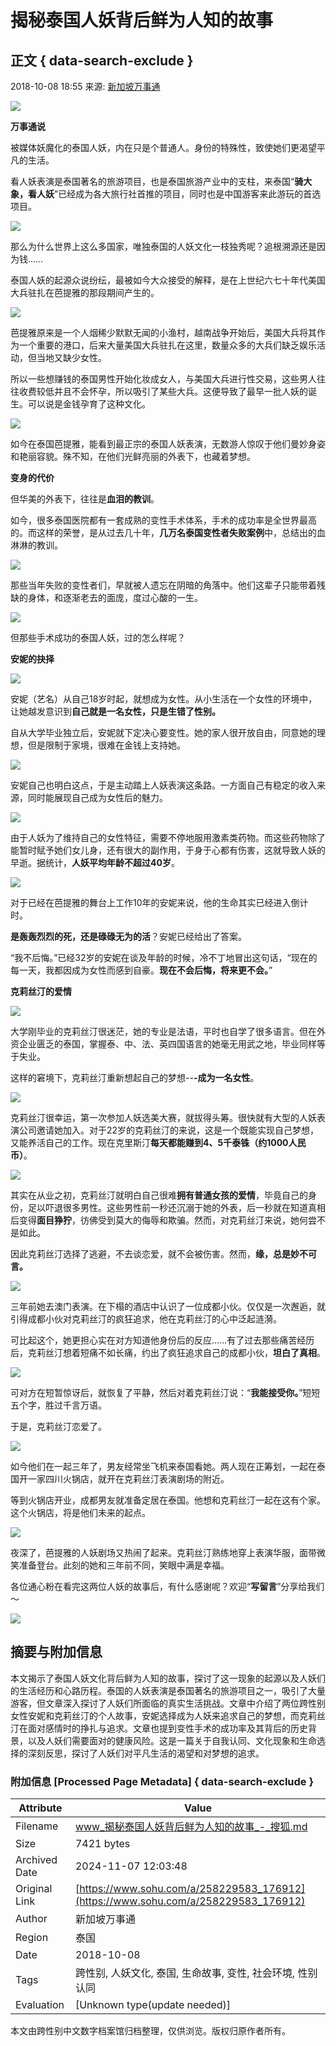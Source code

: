 # 揭秘泰国人妖背后鲜为人知的故事

## 正文 { data-search-exclude }


2018-10-08 18:55 来源: [新加坡万事通](https://www.sohu.com/a/258229583_176912?spm=smpc.content-abroad.content.1.1730980966870KqhWQmr)

![](http://5b0988e595225.cdn.sohucs.com/images/20181008/f279672b80e8493e9221af0de645bd79.gif)

**万事通说**

被媒体妖魔化的泰国人妖，内在只是个普通人。身份的特殊性，致使她们更渴望平凡的生活。

看人妖表演是泰国著名的旅游项目，也是泰国旅游产业中的支柱，来泰国“**骑大象，看人妖**”已经成为各大旅行社首推的项目，同时也是中国游客来此游玩的首选项目。

![](http://5b0988e595225.cdn.sohucs.com/images/20181008/ab8248dda1be45dda5f2c58d71983c3d.jpg)

那么为什么世界上这么多国家，唯独泰国的人妖文化一枝独秀呢？追根溯源还是因为钱……

泰国人妖的起源众说纷纭，最被如今大众接受的解释，是在上世纪六七十年代美国大兵驻扎在芭提雅的那段期间产生的。

![](http://5b0988e595225.cdn.sohucs.com/images/20181008/f36cc81a915745ea8107892935202981.jpg)

芭提雅原来是一个人烟稀少默默无闻的小渔村，越南战争开始后，美国大兵将其作为一个重要的港口，后来大量美国大兵驻扎在这里，数量众多的大兵们缺乏娱乐活动，但当地又缺少女性。

所以一些想赚钱的泰国男性开始化妆成女人，与美国大兵进行性交易，这些男人往往收费较低并且不会怀孕，所以吸引了某些大兵。这便导致了最早一批人妖的诞生。可以说是金钱孕育了这种文化。

![](http://5b0988e595225.cdn.sohucs.com/images/20181008/81e19912ba0d42d9a40af85773c79878.jpg)

如今在泰国芭提雅，能看到最正宗的泰国人妖表演，无数游人惊叹于他们曼妙身姿和艳丽容貌。殊不知，在他们光鲜亮丽的外表下，也藏着梦想。

**变身的代价**

但华美的外表下，往往是**血泪的教训**。

如今，很多泰国医院都有一套成熟的变性手术体系，手术的成功率是全世界最高的。而这样的荣誉，是从过去几十年，**几万名泰国变性者失败案例**中，总结出的血淋淋的教训。

![](http://5b0988e595225.cdn.sohucs.com/images/20181008/f1142416db3b43be8a62b35004027514.jpg)

那些当年失败的变性者们，早就被人遗忘在阴暗的角落中。他们这辈子只能带着残缺的身体，和逐渐老去的面庞，度过心酸的一生。

![](http://5b0988e595225.cdn.sohucs.com/images/20181008/327815e34caf41ccb1f23728769e003d.jpg)

但那些手术成功的泰国人妖，过的怎么样呢？

**安妮的抉择**

![](http://5b0988e595225.cdn.sohucs.com/images/20181008/b6137ad51bbf4e08b2030e5dd5bde762.jpg)

安妮（艺名）从自己18岁时起，就想成为女性。从小生活在一个女性的环境中，让她越发意识到**自己就是一名女性，只是生错了性别。**

自从大学毕业独立后，安妮就下定决心要变性。她的家人很开放自由，同意她的理想，但是限制于家境，很难在金钱上支持她。

![](http://5b0988e595225.cdn.sohucs.com/images/20181008/4af9e085b0a4466caaf04f1d29516dc1.jpg)

安妮自己也明白这点，于是主动踏上人妖表演这条路。一方面自己有稳定的收入来源，同时能展现自己成为女性后的魅力。

![](http://5b0988e595225.cdn.sohucs.com/images/20181008/681ed2ae54fd4428aba058a7deb7da9f.jpg)

由于人妖为了维持自己的女性特征，需要不停地服用激素类药物。而这些药物除了能暂时赋予她们女儿身，还有很大的副作用，于身于心都有伤害，这就导致人妖的早逝。据统计，**人妖平均年龄不超过40岁**。

![](http://5b0988e595225.cdn.sohucs.com/images/20181008/bcb04d500adc413f9a098cb06c4e2811.jpg)

对于已经在芭提雅的舞台上工作10年的安妮来说，他的生命其实已经进入倒计时。

**是轰轰烈烈的死，还是碌碌无为的活**？安妮已经给出了答案。

“我不后悔。”已经32岁的安妮在谈及年龄的时候，冷不丁地冒出这句话，“现在的每一天，我都因成为女性而感到自豪。**现在不会后悔，将来更不会。**”

**克莉丝汀的爱情**

![](http://5b0988e595225.cdn.sohucs.com/images/20181008/d2e926b47f504bd7aa108065669e85d9.jpg)

大学刚毕业的克莉丝汀很迷茫，她的专业是法语，平时也自学了很多语言。但在外资企业匮乏的泰国，掌握泰、中、法、英四国语言的她毫无用武之地，毕业同样等于失业。

这样的窘境下，克莉丝汀重新想起自己的梦想--**\-成为一名女性**。

![](http://5b0988e595225.cdn.sohucs.com/images/20181008/bd37ba424b9041b8b62b873f55629cc0.jpg)

克莉丝汀很幸运，第一次参加人妖选美大赛，就拔得头筹。很快就有大型的人妖表演公司邀请她加入。对于22岁的克莉丝汀的来说，这是一个既能实现自己梦想，又能养活自己的工作。现在克里斯汀**每天都能赚到4、5千泰铢（约1000人民币）**。

![](http://5b0988e595225.cdn.sohucs.com/images/20181008/2b521573eceb41c4b4794ce9200d3c3b.jpg)

其实在从业之初，克莉丝汀就明白自己很难**拥有普通女孩的爱情**，毕竟自己的身份，足以吓退很多男性。这些男性前一秒还沉溺于她的外表，后一秒就在知道真相后变得**面目狰狞**，彷佛受到莫大的侮辱和欺骗。然而，对克莉丝汀来说，她何尝不是如此。

因此克莉丝汀选择了逃避，不去谈恋爱，就不会被伤害。然而，**缘，总是妙不可言。**

![](http://5b0988e595225.cdn.sohucs.com/images/20181008/0d7d29add539440bb3308ef4428e2452.jpg)

三年前她去澳门表演。在下榻的酒店中认识了一位成都小伙。仅仅是一次邂逅，就引得成都小伙对克莉丝汀的疯狂追求，他在克莉丝汀的心中泛起涟漪。

可比起这个，她更担心实在对方知道他身份后的反应……有了过去那些痛苦经历后，克莉丝汀想着短痛不如长痛，约出了疯狂追求自己的成都小伙，**坦白了真相**。

![](http://5b0988e595225.cdn.sohucs.com/images/20181008/53f98f74de4a456baa4b28d8d8d7af20.jpg)

可对方在短暂惊讶后，就恢复了平静，然后对着克莉丝汀说：“**我能接受你。**”短短五个字，胜过千言万语。

于是，克莉丝汀恋爱了。

![](http://5b0988e595225.cdn.sohucs.com/images/20181008/505f9a69b579486cbfb7397a8a14446a.jpg)

如今他们在一起三年了，男友经常坐飞机来泰国看她。两人现在正筹划，一起在泰国开一家四川火锅店，就开在克莉丝汀表演剧场的附近。

等到火锅店开业，成都男友就准备定居在泰国。他想和克莉丝汀一起在这有个家。这个火锅店，将是他们未来的起点。

![](http://5b0988e595225.cdn.sohucs.com/images/20181008/a958249ca9034d298f38a31d9323329c.jpg)

夜深了，芭提雅的人妖剧场又热闹了起来。克莉丝汀熟练地穿上表演华服，面带微笑准备登台。此刻的她和三年前不同，笑眼中满是幸福。

各位通心粉在看完这两位人妖的故事后，有什么感谢呢？欢迎“**写留言**”分享给我们～

![](http://5b0988e595225.cdn.sohucs.com/images/20181008/80698b0a6a9c4485a09417c91c87972d.jpg)

## 摘要与附加信息

<!-- tcd_abstract -->
本文揭示了泰国人妖文化背后鲜为人知的故事，探讨了这一现象的起源以及人妖们的生活经历和心路历程。泰国的人妖表演是泰国著名的旅游项目之一，吸引了大量游客，但文章深入探讨了人妖们所面临的真实生活挑战。文章中介绍了两位跨性别女性安妮和克莉丝汀的个人故事，安妮选择成为人妖来追求自己的梦想，而克莉丝汀在面对感情时的挣扎与追求。文章也提到变性手术的成功率及其背后的历史背景，以及人妖们需要面对的健康风险。这是一篇关于自我认同、文化现象和生命选择的深刻反思，探讨了人妖们对平凡生活的渴望和对梦想的追求。
<!-- tcd_abstract_end -->

### 附加信息 [Processed Page Metadata] { data-search-exclude }

| Attribute       | Value                                  |
|-----------------|----------------------------------------|
| Filename        | www_揭秘泰国人妖背后鲜为人知的故事_-_搜狐.md                             |
| Size            | 7421 bytes                           |
| Archived Date   | 2024-11-07 12:03:48                             |
| Original Link   | [https://www.sohu.com/a/258229583_176912](https://www.sohu.com/a/258229583_176912)                       |
| Author          | 新加坡万事通                               |
| Region          | 泰国                               |
| Date            | 2018-10-08                                 |
| Tags            | 跨性别, 人妖文化, 泰国, 生命故事, 变性, 社会环境, 性别认同                                 |
| Evaluation            | [Unknown type(update needed)]                                 |
<!-- tcd_table_end -->

本文由跨性别中文数字档案馆归档整理，仅供浏览。版权归原作者所有。
